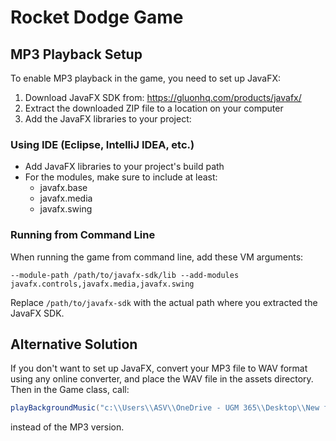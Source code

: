 # Rocket Dodge Game

## MP3 Playback Setup

To enable MP3 playback in the game, you need to set up JavaFX:

1. Download JavaFX SDK from: https://gluonhq.com/products/javafx/
2. Extract the downloaded ZIP file to a location on your computer
3. Add the JavaFX libraries to your project:

### Using IDE (Eclipse, IntelliJ IDEA, etc.)

- Add JavaFX libraries to your project's build path
- For the modules, make sure to include at least:
  - javafx.base
  - javafx.media
  - javafx.swing

### Running from Command Line

When running the game from command line, add these VM arguments:

```
--module-path /path/to/javafx-sdk/lib --add-modules javafx.controls,javafx.media,javafx.swing
```

Replace `/path/to/javafx-sdk` with the actual path where you extracted the JavaFX SDK.

## Alternative Solution

If you don't want to set up JavaFX, convert your MP3 file to WAV format using any online converter, and place the WAV file in the assets directory. Then in the Game class, call:

```java
playBackgroundMusic("c:\\Users\\ASV\\OneDrive - UGM 365\\Desktop\\New folder (2)\\pbofarid\\assets\\background_music.wav");
```

instead of the MP3 version.
